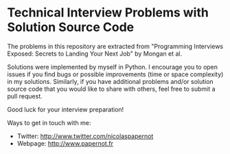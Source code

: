 # Technical Interview Problems with Solution Source Code

The problems in this repository are extracted from "Programming Interviews
Exposed: Secrets to Landing Your Next Job" by Mongan et al. 

Solutions were implemented by myself in Python. I encourage you to open issues
if you find bugs or possible improvements (time or space complexity) in my
solutions. Similarly, if you have additional problems and/or solution source
code that you would like to share with others, feel free to submit a pull
request. 

Good luck for your interview preparation!

Ways to get in touch with me:
* Twitter: <http://www.twitter.com/nicolaspapernot>
* Webpage: <http://www.papernot.fr> 


